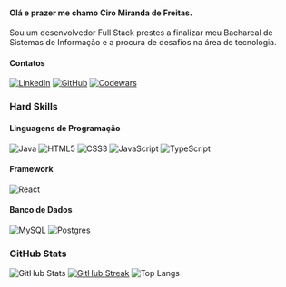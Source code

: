 #### Olá e prazer me chamo Ciro Miranda de Freitas.

Sou um desenvolvedor Full Stack prestes a finalizar meu Bachareal de Sistemas de Informação e a procura de desafios na área de tecnologia.

#### Contatos

[![LinkedIn](https://img.shields.io/badge/LinkedIn-000?style=for-the-badge&logo=linkedin&logoColor=30A3DC)](https://www.linkedin.com/in/ciromfreitas/)
[![GitHub](https://img.shields.io/badge/GitHub-000?style=for-the-badge&logo=github&logoColor=30A3DC)](https://github.com/CiroMdeFreitas)
[![Codewars](https://img.shields.io/badge/Codewars-000?style=for-the-badge&logo=codewars&logoColor=30A3DC)](https://www.codewars.com/users/CiroMdeFreitas)

### Hard Skills

#### Linguagens de Programação

![Java](https://img.shields.io/badge/Java-000?style=for-the-badge&logo=java&logoColor=30A3DC)
![HTML5](https://img.shields.io/badge/HTML-000?style=for-the-badge&logo=html5&logoColor=30A3DC)
![CSS3](https://img.shields.io/badge/CSS3-000?style=for-the-badge&logo=css3&logoColor=30A3DC)
![JavaScript](https://img.shields.io/badge/JavaScript-000?style=for-the-badge&logo=javascript&logoColor=30A3DC)
![TypeScript](https://img.shields.io/badge/TypeScript-000?style=for-the-badge&logo=typescript&logoColor=30A3DC)

#### Framework

![React](https://img.shields.io/badge/React-000?style=for-the-badge&logo=react&logoColor=30A3DC)

#### Banco de Dados

![MySQL](https://img.shields.io/badge/MySQL-000?style=for-the-badge&logo=mysql&logoColor=30A3DC)
![Postgres](https://img.shields.io/badge/PostgreSQL-000?style=for-the-badge&logo=postgresql&logoColor=30A3DC)</div>

### GitHub Stats

![GitHub Stats](https://github-readme-stats.vercel.app/api?username=CiroMdeFreitas&theme=transparent&bg_color=000&border_color=30A3DC&show_icons=true&icon_color=30A3DC&title_color=E94D5F&text_color=FFF)
[![GitHub Streak](https://streak-stats.demolab.com/?user=CiroMdeFreitas&theme=bear&background=000&border=30A3DC&dates=FFF)](https://git.io/streak-stats)
![Top Langs](https://github-readme-stats-git-masterrstaa-rickstaa.vercel.app/api/top-langs/?username=CiroMdeFreitas&bg_color=000&border_color=30A3DC&title_color=E94D5F&text_color=FFF)